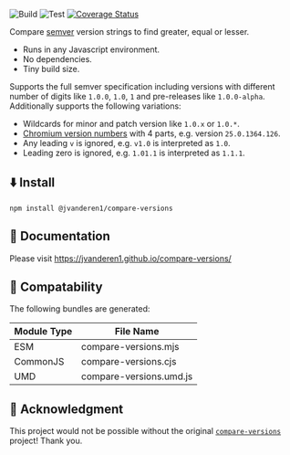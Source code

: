 ![Build](https://github.com/jvanderen1/compare-versions/actions/workflows/build.yml/badge.svg?branch=main&event=push)
![Test](https://github.com/jvanderen1/compare-versions/actions/workflows/test.yml/badge.svg?branch=main&event=push)
[![Coverage Status](https://coveralls.io/repos/github/jvanderen1/compare-versions/badge.svg?branch=main)](https://coveralls.io/github/jvanderen1/compare-versions?branch=main)

[//]: # '[![npm bundle size (minified + gzip)](https://img.shields.io/bundlephobia/minzip/compare-versions.svg)](https://bundlephobia.com/result?p=compare-versions)'

Compare [semver](https://semver.org/) version strings to find greater, equal or lesser.

- Runs in any Javascript environment.
- No dependencies.
- Tiny build size.

Supports the full semver specification including versions with different number of digits like `1.0.0`, `1.0`, `1` and pre-releases like `1.0.0-alpha`. Additionally supports the following variations:

- Wildcards for minor and patch version like `1.0.x` or `1.0.*`.
- [Chromium version numbers](https://www.chromium.org/developers/version-numbers) with 4 parts, e.g. version `25.0.1364.126`.
- Any leading `v` is ignored, e.g. `v1.0` is interpreted as `1.0`.
- Leading zero is ignored, e.g. `1.01.1` is interpreted as `1.1.1`.

## ⬇️ Install

```shell
npm install @jvanderen1/compare-versions
```

## 📕 Documentation

Please visit https://jvanderen1.github.io/compare-versions/

## 🤝 Compatability

The following bundles are generated:

| Module Type | File Name               |
| ----------- | ----------------------- |
| ESM         | compare-versions.mjs    |
| CommonJS    | compare-versions.cjs    |
| UMD         | compare-versions.umd.js |

## 🙌 Acknowledgment

This project would not be possible without the original [`compare-versions`](https://github.com/omichelsen/compare-versions) project! Thank you.
